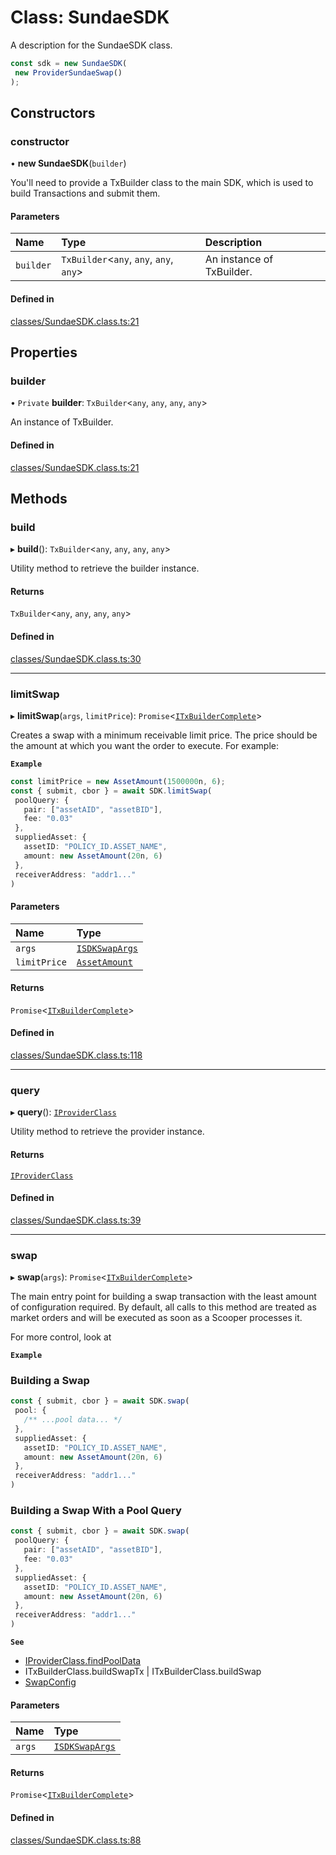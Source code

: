 # Class: SundaeSDK

A description for the SundaeSDK class.

```ts
const sdk = new SundaeSDK(
 new ProviderSundaeSwap()
);
```

## Constructors

### constructor

• **new SundaeSDK**(`builder`)

You'll need to provide a TxBuilder class to the main SDK, which is used to build Transactions and submit them.

#### Parameters

| Name | Type | Description |
| :------ | :------ | :------ |
| `builder` | `TxBuilder`<`any`, `any`, `any`, `any`\> | An instance of TxBuilder. |

#### Defined in

[classes/SundaeSDK.class.ts:21](https://github.com/SundaeSwap-finance/sundae-sdk/blob/main/packages/core/src/classes/SundaeSDK.class.ts#L21)

## Properties

### builder

• `Private` **builder**: `TxBuilder`<`any`, `any`, `any`, `any`\>

An instance of TxBuilder.

#### Defined in

[classes/SundaeSDK.class.ts:21](https://github.com/SundaeSwap-finance/sundae-sdk/blob/main/packages/core/src/classes/SundaeSDK.class.ts#L21)

## Methods

### build

▸ **build**(): `TxBuilder`<`any`, `any`, `any`, `any`\>

Utility method to retrieve the builder instance.

#### Returns

`TxBuilder`<`any`, `any`, `any`, `any`\>

#### Defined in

[classes/SundaeSDK.class.ts:30](https://github.com/SundaeSwap-finance/sundae-sdk/blob/main/packages/core/src/classes/SundaeSDK.class.ts#L30)

___

### limitSwap

▸ **limitSwap**(`args`, `limitPrice`): `Promise`<[`ITxBuilderComplete`](../interfaces/ITxBuilderComplete.md)\>

Creates a swap with a minimum receivable limit price. The price should be the amount
at which you want the order to execute. For example:

**`Example`**

```ts
const limitPrice = new AssetAmount(1500000n, 6);
const { submit, cbor } = await SDK.limitSwap(
 poolQuery: {
   pair: ["assetAID", "assetBID"],
   fee: "0.03"
 },
 suppliedAsset: {
   assetID: "POLICY_ID.ASSET_NAME",
   amount: new AssetAmount(20n, 6)
 },
 receiverAddress: "addr1..."
)
```

#### Parameters

| Name | Type |
| :------ | :------ |
| `args` | [`ISDKSwapArgs`](../interfaces/ISDKSwapArgs.md) |
| `limitPrice` | [`AssetAmount`](AssetAmount.md) |

#### Returns

`Promise`<[`ITxBuilderComplete`](../interfaces/ITxBuilderComplete.md)\>

#### Defined in

[classes/SundaeSDK.class.ts:118](https://github.com/SundaeSwap-finance/sundae-sdk/blob/main/packages/core/src/classes/SundaeSDK.class.ts#L118)

___

### query

▸ **query**(): [`IProviderClass`](../interfaces/IProviderClass.md)

Utility method to retrieve the provider instance.

#### Returns

[`IProviderClass`](../interfaces/IProviderClass.md)

#### Defined in

[classes/SundaeSDK.class.ts:39](https://github.com/SundaeSwap-finance/sundae-sdk/blob/main/packages/core/src/classes/SundaeSDK.class.ts#L39)

___

### swap

▸ **swap**(`args`): `Promise`<[`ITxBuilderComplete`](../interfaces/ITxBuilderComplete.md)\>

The main entry point for building a swap transaction with the least amount
of configuration required. By default, all calls to this method are treated
as market orders and will be executed as soon as a Scooper processes it.

For more control, look at

**`Example`**

### Building a Swap
```ts
const { submit, cbor } = await SDK.swap(
 pool: {
   /** ...pool data... */
 },
 suppliedAsset: {
   assetID: "POLICY_ID.ASSET_NAME",
   amount: new AssetAmount(20n, 6)
 },
 receiverAddress: "addr1..."
)
```

### Building a Swap With a Pool Query
```ts
const { submit, cbor } = await SDK.swap(
 poolQuery: {
   pair: ["assetAID", "assetBID"],
   fee: "0.03"
 },
 suppliedAsset: {
   assetID: "POLICY_ID.ASSET_NAME",
   amount: new AssetAmount(20n, 6)
 },
 receiverAddress: "addr1..."
)
```

**`See`**

 - [IProviderClass.findPoolData](../interfaces/IProviderClass.md#findpooldata)
 - ITxBuilderClass.buildSwapTx | ITxBuilderClass.buildSwap
 - [SwapConfig](SwapConfig.md)

#### Parameters

| Name | Type |
| :------ | :------ |
| `args` | [`ISDKSwapArgs`](../interfaces/ISDKSwapArgs.md) |

#### Returns

`Promise`<[`ITxBuilderComplete`](../interfaces/ITxBuilderComplete.md)\>

#### Defined in

[classes/SundaeSDK.class.ts:88](https://github.com/SundaeSwap-finance/sundae-sdk/blob/main/packages/core/src/classes/SundaeSDK.class.ts#L88)

